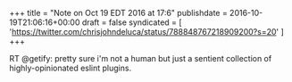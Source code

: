 +++
title = "Note on Oct 19 EDT 2016 at 17:6"
publishdate = 2016-10-19T21:06:16+00:00
draft = false
syndicated = [ 'https://twitter.com/chrisjohndeluca/status/788848767218909200?s=20' ]
+++

RT @getify: pretty sure i'm not a human but just a sentient collection of highly-opinionated eslint plugins.
